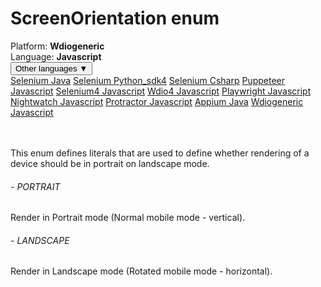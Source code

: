 # ScreenOrientation enum
<div class='platform-bar-container-div'><div class='platform-bar-div'>Platform:  <b> Wdiogeneric</b>
</div><div class='platform-bar-div'>Language: <b>Javascript</b></div><div class='dropdown-button-container-div'><button class='sdk-language-dropdown-button'>Other languages ▼</button><div class='dropdown-content'>
<a href='../../selenium/java/screenorientation'>Selenium Java</a>
<a href='../../selenium/python_sdk4/screenorientation'>Selenium Python_sdk4</a>
<a href='../../selenium/csharp/screenorientation'>Selenium Csharp</a>
<a href='../../puppeteer/javascript/screenorientation'>Puppeteer Javascript</a>
<a href='../../selenium4/javascript/screenorientation'>Selenium4 Javascript</a>
<a href='../../wdio4/javascript/screenorientation'>Wdio4 Javascript</a>
<a href='../../playwright/javascript/screenorientation'>Playwright Javascript</a>
<a href='../../nightwatch/javascript/screenorientation'>Nightwatch Javascript</a>
<a href='../../protractor/javascript/screenorientation'>Protractor Javascript</a>
<a href='../../appium/java/screenorientation'>Appium Java</a>
<a href='../../wdiogeneric/javascript/screenorientation'>Wdiogeneric Javascript</a>
</div></div><br /><br /></div>

This enum defines literals that are used to define whether rendering of a device should be in portrait on landscape mode. 
###### - PORTRAIT 
 Render in Portrait mode (Normal mobile mode - vertical). 
 ###### - LANDSCAPE 
 Render in Landscape mode (Rotated mobile mode - horizontal). 
 
